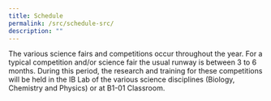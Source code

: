 ```yaml
---
title: Schedule
permalink: /src/schedule-src/
description: ""
---
```

The various science fairs and competitions occur throughout the year. For a typical competition and/or science fair the usual runway is between 3 to 6 months. During this period, the research and training for these competitions will be held in the IB Lab of the various science disciplines (Biology, Chemistry and Physics) or at B1-01 Classroom.